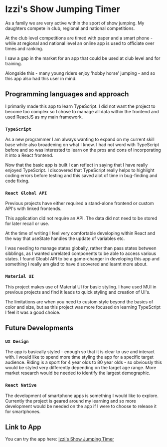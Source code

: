 # Izzi's Show Jumping Timer

As a family we are very active within the sport of show jumping. My daughters compete in club, regional and national competitions.

At the club level competitions are timed with paper and a smart phone - while at regional and national level an online app is used to officiate over times and ranking.

I saw a gap in the market for an app that could be used at club level and for training. 

Alongside this - many young riders enjoy 'hobby horse' jumping - and so this app also had this user in mind.

## Programming languages and approach

I primarily made this app to learn TypeScript. I did not want the project to become too complex so I chose to manage all data within the frontend and used ReactJS as my main framework.

### `TypeScript`

As a new programmer I am always wanting to expand on my current skill base while also broadening on what I know. I had not word with TypeScript before and so was interested to learn on the pros and cons of incorporating it into a React frontend. 

Now that the basic app is built I can reflect in saying that I have really enjoyed TypeScript. I discovered that TypeScript really helps to highlight coding errors before testing and this saved alot of time in bug-finding and code fixing.


### `React Global API`
Previous projects have either required a stand-alone frontend or custom API's with  linked frontends.

This application did not require an API. The data did not need to be stored for later recall or use.  

At the time of writing I feel very comfortable developing within React and the way that useState handles the update of variables etc.

I was needing to manage states globally, rather than pass states between sibblings, as I wanted unrelated components to be able to access various states. I found Gloabl API to be a game-changer in developing this app and something I really am glad to have discovered and learnt more about.

### `Material UI`

This project makes use of Material UI for basic styling. I have used MUI in previous projects and find it leads to quick styling and creation of UI's. 

The limitations are when you need to custom style beyond the basics of color and size, but as this project was more focused on learning TypeScript I feel it was a good choice. 



## Future Developments
### `UX Design`
The app is basically styled - enough so that it is clear to use and interact with. I would like to spend more time styling the app for a specific target audience. Riding is a sport for 4 year olds to 80 year olds - so obviously this would be styled very differently depending on the target age range. More market research would be needed to identify the largest demographic.  


### `React Native`
The development of smartphone apps is something I would like to explore. Currently the project is geared around my learning and so more development would be needed on the app if I were to choose to release it for smartphones.


## Link to App

You can try the app here: [Izzi's Show Jumping Timer](https://andrewcargill.github.io/typescript_react/)

